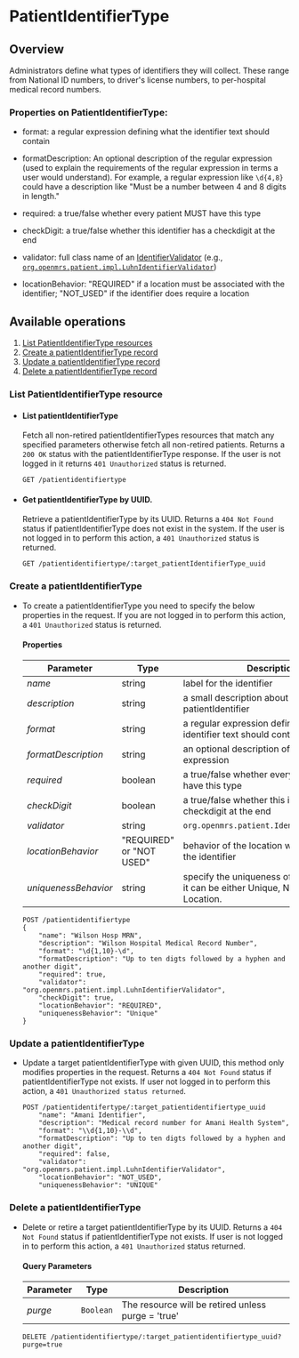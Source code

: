# PatientIdentifierType

## Overview
Administrators define what types of identifiers they will collect. These range from National ID numbers, to driver's license numbers, to per-hospital medical record numbers.

### Properties on PatientIdentifierType:

* format: a regular expression defining what the identifier text should contain

* formatDescription: An optional description of the regular expression (used to explain the requirements of the regular expression in terms a user would understand). For example, a regular expression like `\d{4,8}` could have a description like "Must be a number between 4 and 8 digits in length."

* required: a true/false whether every patient MUST have this type

* checkDigit: a true/false whether this identifier has a checkdigit at the end

* validator: full class name of an [IdentifierValidator](https://docs.openmrs.org/doc/org/openmrs/patient/IdentifierValidator.html) (e.g., [`org.openmrs.patient.impl.LuhnIdentifierValidator`](https://docs.openmrs.org/doc/org/openmrs/patient/impl/LuhnIdentifierValidator.html))

* locationBehavior: "REQUIRED" if a location must be associated with the identifier; "NOT_USED" if the identifier does require a location

## Available operations

1. [List PatientIdentifierType resources](#List-patientidentifierType-resource)
2. [Create a patientIdentifierType record](#create-a-patientidentifierType)
3. [Update a patientIdentifierType record](#update-a-patientIdentifierType)
4. [Delete a patientIdentifierType record](#delete-a-patientIdentifierType)

### List PatientIdentifierType resource

* #### List patientIdentifierType

    Fetch all non-retired patientIdentifierTypes resources that match any specified parameters otherwise fetch all non-retired patients. Returns a `200 OK` status with the patientIdentifierType response. If the user is not logged in it returns `401 Unauthorized` status is returned.

    ```console
    GET /patientidentifiertype
    ```

* #### Get patientIdentifierType by UUID.

    Retrieve a patientIdentifierType by its UUID. Returns a `404 Not Found` status if patientIdentifierType does not exist in the system. If the user is not logged in to perform this action, a `401 Unauthorized` status is returned.

    ```console
    GET /patientidentifiertype/:target_patientIdentifierType_uuid
    ```
### Create a patientIdentifierType

* To create a patientIdentifierType you need to specify the below properties in the request. If you are not logged in to perform this action, a `401 Unauthorized` status is returned.

    #### Properties

    Parameter | Type | Description
    --- | --- | ---
    *name* | string | label for the identifier
    *description* | string | a small description about the patientIdentifier
    *format* | string | a regular expression defining what the identifier text should contain
    *formatDescription* | string | an optional description of the regular expression
    *required* | boolean | a true/false whether every patient MUST have this type
    *checkDigit* | boolean | a true/false whether this identifier has a checkdigit at the end
    *validator* | string | `org.openmrs.patient.IdentifierValidator`
    *locationBehavior* | "REQUIRED" or "NOT USED" | behavior of the location with respect to the identifier 
    *uniquenessBehavior* | string | specify the uniqueness of the behaviour, it can be either Unique, Non Unique or Location.

    ```console
    POST /patientidentifiertype
    {
        "name": "Wilson Hosp MRN",
        "description": "Wilson Hospital Medical Record Number",
        "format": "\d{1,10}-\d",
        "formatDescription": "Up to ten digts followed by a hyphen and another digit",
        "required": true,
        "validator": "org.openmrs.patient.impl.LuhnIdentifierValidator",
        "checkDigit": true,
        "locationBehavior": "REQUIRED",
        "uniquenessBehavior": "Unique"
    }
    ```
### Update a patientIdentifierType

* Update a target patientIdentifierType with given UUID, this method only modifies properties in the request. 
Returns a `404 Not Found` status if patientIdentifierType not exists. If user not logged in to perform this action, a `401 Unauthorized status returned`.

    ```console
    POST /patientidentifertype/:target_patientidentifiertype_uuid
        "name": "Amani Identifier",
        "description": "Medical record number for Amani Health System",
        "format": "\\d{1,10}-\\d",
        "formatDescription": "Up to ten digts followed by a hyphen and another digit",
        "required": false,
        "validator": "org.openmrs.patient.impl.LuhnIdentifierValidator",
        "locationBehavior": "NOT_USED",
        "uniquenessBehavior": "UNIQUE"
    ```

### Delete a patientIdentifierType

* Delete or retire a target patientIdentifierType by its UUID. Returns a `404 Not Found` status if patientIdentifierType not exists. If user is not logged in to perform this action, a `401 Unauthorized` status returned.

    #### Query Parameters

    Parameter | Type | Description
    --- | --- | ---
    *purge* | `Boolean` | The resource will be retired unless purge = 'true'

    ```console
    DELETE /patientidentifiertype/:target_patientidentifiertype_uuid?purge=true
    ```
